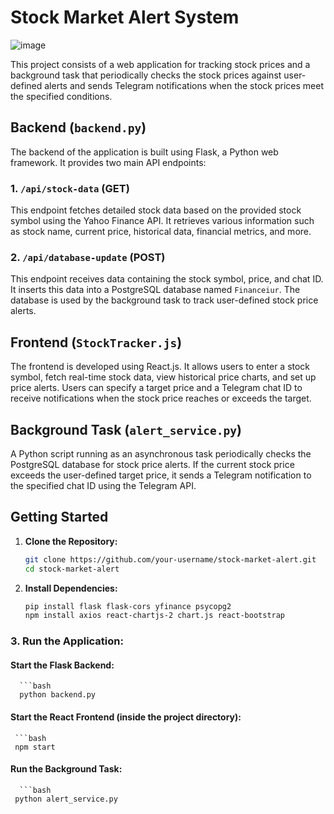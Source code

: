 # Stock Market Alert System
![image](https://github.com/simonlim42/Financeiur/assets/61169518/327d67d3-b821-4ca2-a7ad-38e79351146a)


This project consists of a web application for tracking stock prices and a background task that periodically checks the stock prices against user-defined alerts and sends Telegram notifications when the stock prices meet the specified conditions.

## Backend (`backend.py`)

The backend of the application is built using Flask, a Python web framework. It provides two main API endpoints:

### 1. `/api/stock-data` (GET)

This endpoint fetches detailed stock data based on the provided stock symbol using the Yahoo Finance API. It retrieves various information such as stock name, current price, historical data, financial metrics, and more.

### 2. `/api/database-update` (POST)

This endpoint receives data containing the stock symbol, price, and chat ID. It inserts this data into a PostgreSQL database named `Financeiur`. The database is used by the background task to track user-defined stock price alerts.

## Frontend (`StockTracker.js`)

The frontend is developed using React.js. It allows users to enter a stock symbol, fetch real-time stock data, view historical price charts, and set up price alerts. Users can specify a target price and a Telegram chat ID to receive notifications when the stock price reaches or exceeds the target.

## Background Task (`alert_service.py`)

A Python script running as an asynchronous task periodically checks the PostgreSQL database for stock price alerts. If the current stock price exceeds the user-defined target price, it sends a Telegram notification to the specified chat ID using the Telegram API.

## Getting Started

1. **Clone the Repository:**

   ```bash
   git clone https://github.com/your-username/stock-market-alert.git
   cd stock-market-alert
2. **Install Dependencies:**
   ```bash
   pip install flask flask-cors yfinance psycopg2
   npm install axios react-chartjs-2 chart.js react-bootstrap

### 3. Run the Application:
#### Start the Flask Backend:
      ```bash
      python backend.py
#### Start the React Frontend (inside the project directory):
     ```bash
     npm start
#### Run the Background Task:
      ```bash
     python alert_service.py
